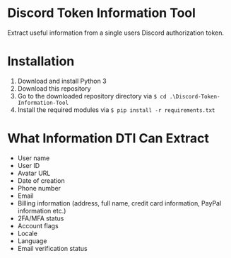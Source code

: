 # Discord Token Information Tool
Extract useful information from a single users Discord authorization token.

# Installation
1. Download and install Python 3
2. Download this repository
3. Go to the downloaded repository directory via `$ cd .\Discord-Token-Information-Tool`
4. Install the required modules via `$ pip install -r requirements.txt`

# What Information DTI Can Extract
- User name
- User ID
- Avatar URL
- Date of creation
- Phone number
- Email
- Billing information (address, full name, credit card information, PayPal information etc.)
- 2FA/MFA status
- Account flags
- Locale
- Language
- Email verification status